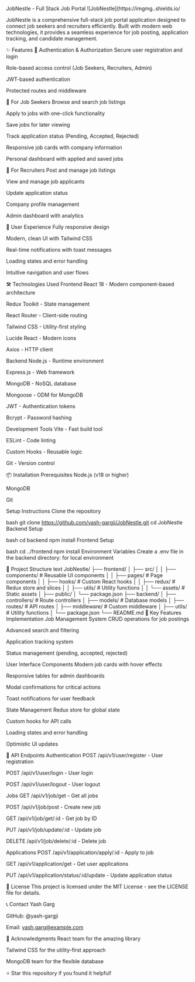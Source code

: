 JobNestle - Full Stack Job Portal
![JobNestle](https://imgmg..shields.io/

JobNestle is a comprehensive full-stack job portal application designed to connect job seekers and recruiters efficiently. Built with modern web technologies, it provides a seamless experience for job posting, application tracking, and candidate management.

✨ Features
🔐 Authentication & Authorization
Secure user registration and login

Role-based access control (Job Seekers, Recruiters, Admin)

JWT-based authentication

Protected routes and middleware

👔 For Job Seekers
Browse and search job listings

Apply to jobs with one-click functionality

Save jobs for later viewing

Track application status (Pending, Accepted, Rejected)

Responsive job cards with company information

Personal dashboard with applied and saved jobs

🏢 For Recruiters
Post and manage job listings

View and manage job applicants

Update application status

Company profile management

Admin dashboard with analytics

📱 User Experience
Fully responsive design

Modern, clean UI with Tailwind CSS

Real-time notifications with toast messages

Loading states and error handling

Intuitive navigation and user flows

🛠️ Technologies Used
Frontend
React 18 - Modern component-based architecture

Redux Toolkit - State management

React Router - Client-side routing

Tailwind CSS - Utility-first styling

Lucide React - Modern icons

Axios - HTTP client

Backend
Node.js - Runtime environment

Express.js - Web framework

MongoDB - NoSQL database

Mongoose - ODM for MongoDB

JWT - Authentication tokens

Bcrypt - Password hashing

Development Tools
Vite - Fast build tool

ESLint - Code linting

Custom Hooks - Reusable logic

Git - Version control

📦 Installation
Prerequisites
Node.js (v18 or higher)

MongoDB

Git

Setup Instructions
Clone the repository

bash
git clone https://github.com/yash-gargji/JobNestle.git
cd JobNestle
Backend Setup

bash
cd backend
npm install
Frontend Setup

bash
cd ../frontend
npm install
Environment Variables
Create a .env file in the backend directory:
for local environment

📁 Project Structure
text
JobNestle/
├── frontend/
│   ├── src/
│   │   ├── components/     # Reusable UI components
│   │   ├── pages/         # Page components
│   │   ├── hooks/         # Custom React hooks
│   │   ├── redux/         # Redux store and slices
│   │   ├── utils/         # Utility functions
│   │   └── assets/        # Static assets
│   ├── public/
│   └── package.json
├── backend/
│   ├── controllers/       # Route controllers
│   ├── models/           # Database models
│   ├── routes/           # API routes
│   ├── middleware/       # Custom middleware
│   ├── utils/            # Utility functions
│   └── package.json
└── README.md
🎯 Key Features Implementation
Job Management System
CRUD operations for job postings

Advanced search and filtering

Application tracking system

Status management (pending, accepted, rejected)

User Interface Components
Modern job cards with hover effects

Responsive tables for admin dashboards

Modal confirmations for critical actions

Toast notifications for user feedback

State Management
Redux store for global state

Custom hooks for API calls

Loading states and error handling

Optimistic UI updates

🔗 API Endpoints
Authentication
POST /api/v1/user/register - User registration

POST /api/v1/user/login - User login

POST /api/v1/user/logout - User logout

Jobs
GET /api/v1/job/get - Get all jobs

POST /api/v1/job/post - Create new job

GET /api/v1/job/get/:id - Get job by ID

PUT /api/v1/job/update/:id - Update job

DELETE /api/v1/job/delete/:id - Delete job

Applications
POST /api/v1/application/apply/:id - Apply to job

GET /api/v1/application/get - Get user applications

PUT /api/v1/application/status/:id/update - Update application status

📄 License
This project is licensed under the MIT License - see the LICENSE file for details.

📞 Contact
Yash Garg

GitHub: @yash-gargji

Email: yash.garg@example.com

🙏 Acknowledgments
React team for the amazing library

Tailwind CSS for the utility-first approach

MongoDB team for the flexible database

⭐ Star this repository if you found it helpful!
